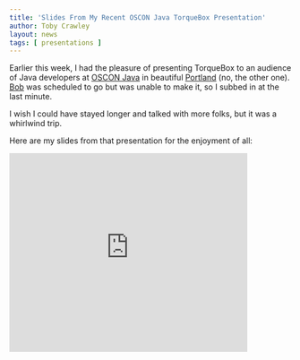 ```yaml
---
title: 'Slides From My Recent OSCON Java TorqueBox Presentation'
author: Toby Crawley
layout: news
tags: [ presentations ]
---
```


Earlier this week, I had the pleasure of presenting TorqueBox to an audience of 
Java developers at [OSCON Java](http://www.oscon.com/oscon2011/public/content/java) 
in beautiful [Portland](http://en.wikipedia.org/wiki/Portland,_Oregon) (no, the other one). 
[Bob](http://twitter.com/#!/bobmcwhirter) was 
scheduled to go but was unable to make it, so I subbed in at the last minute.

I wish I could have stayed longer and talked with more folks, but it was a whirlwind trip.

Here are my slides from that presentation for the enjoyment of all:

<div style="width:425px" id="__ss_8726341"><iframe src="http://www.slideshare.net/slideshow/embed_code/8726341" width="425" height="355" frameborder="0" marginwidth="0" marginheight="0" scrolling="no"></iframe></div>
